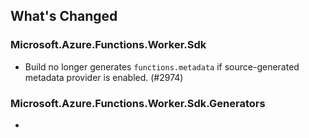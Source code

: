 ## What's Changed

<!-- Please add your release notes in the following format:
- My change description (#PR/#issue)
-->

### Microsoft.Azure.Functions.Worker.Sdk <version>

- Build no longer generates `functions.metadata` if source-generated metadata provider is enabled. (#2974)

### Microsoft.Azure.Functions.Worker.Sdk.Generators <version>

- <entry>
